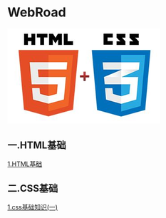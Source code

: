 # WebRoad

![title](./src/title.jpeg)

## 一.HTML基础

[1.HTML基础](./book/1.html基础.md)

## 二.CSS基础

[1.css基础知识(一)](./book/2.css基础(一).md)
